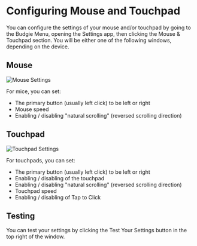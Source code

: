 # Configuring Mouse and Touchpad

You can configure the settings of your mouse and/or touchpad by going to the Budgie Menu, opening the Settings app, then clicking the Mouse & Touchpad section. You will be either one of the following windows, depending on the device.

## Mouse

![Mouse Settings](images/help-center/configuration/configuring-mouse-and-touchpad/mouse-settings.jpg)

For mice, you can set:

- The primary button (usually left click) to be left or right
- Mouse speed
- Enabling / disabling "natural scrolling" (reversed scrolling direction)

## Touchpad

![Touchpad Settings](images/help-center/configuration/configuring-mouse-and-touchpad/touchpad-settings.jpg)

For touchpads, you can set:

- The primary button (usually left click) to be left or right
- Enabling / disabling of the touchpad
- Enabling / disabling "natural scrolling" (reversed scrolling direction)
- Touchpad speed
- Enabling / disabling of Tap to Click

## Testing

You can test your settings by clicking the Test Your Settings button in the top right of the window.
